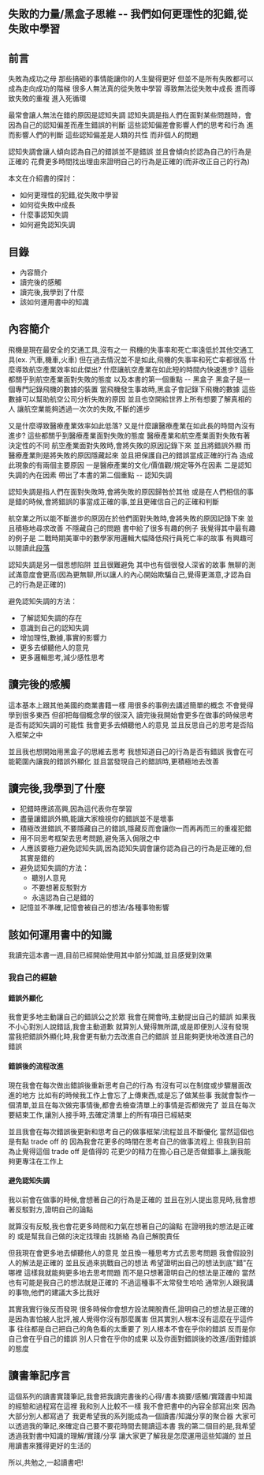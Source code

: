 ## 失敗的力量/黑盒子思維 -- 我們如何更理性的犯錯,從失敗中學習

## 前言

失敗為成功之母
那些搞砸的事情能讓你的人生變得更好
但並不是所有失敗都可以成為走向成功的階梯
很多人無法真的從失敗中學習
導致無法從失敗中成長
進而導致失敗的重複
進入死循環

最常會讓人無法在錯的原因是認知失調
認知失調是指人們在面對某些問題時，會因為自己的認知偏差而產生錯誤的判斷
這些認知偏差會影響人們的思考和行為
進而影響人們的判斷
這些認知偏差是人類的共性
而非個人的問題

認知失調會讓人傾向認為自己的錯誤並不是錯誤
並且會傾向於認為自己的行為是正確的
花費更多時間找出理由來證明自己的行為是正確的(而非改正自己的行為)

本文在介紹書的探討：
- 如何更理性的犯錯,從失敗中學習
- 如何從失敗中成長
- 什麼事認知失調
- 如何避免認知失調

## 目錄
- 內容簡介
- 讀完後的感觸
- 讀完後,我學到了什麼
- 該如何運用書中的知識

## 內容簡介

飛機是現在最安全的交通工具,沒有之一
飛機的失事率和死亡率遠低於其他交通工具(ex. 汽車,機車,火車)
但在過去情況並不是如此,飛機的失事率和死亡率都很高
什麼導致航空產業效率如此傑出?
什麼讓航空產業在如此短的時間內快速進步?
這些都關乎到航空產業面對失敗的態度
以及本書的第一個重點 -- 黑盒子
黑盒子是一個專門記錄飛機的數據的裝置
當飛機發生事故時,黑盒子會記錄下飛機的數據
這些數據可以幫助航空公司分析失敗的原因
並且也空開給世界上所有想要了解真相的人
讓航空業能夠透過一次次的失敗,不斷的進步

又是什麼導致醫療產業效率如此低落?
又是什麼讓醫療產業在如此長的時間內沒有進步?
這些都關乎到醫療產業面對失敗的態度
醫療產業和航空產業面對失敗有著決定性的不同
航空產業面對失敗時,會將失敗的原因記錄下來
並且將錯誤外顯
而醫療產業則是將失敗的原因隱藏起來
並且把保護自己的錯誤當成正確的行為
造成此現象的有兩個主要原因
一是醫療產業的文化/價值觀/規定等外在因素
二是認知失調的內在因素
帶出了本書的第二個重點 -- 認知失調

認知失調是指人們在面對失敗時,會將失敗的原因歸咎於其他
或是在人們相信的事是錯的時候,會將錯誤的事當成正確的事,並且更確信自己的正確和判斷

航空業之所以能不斷進步的原因在於他們面對失敗時,會將失敗的原因記錄下來
並且積極地尋求改善
不隱藏自己的問題
書中給了很多有趣的例子
我覺得其中最有趣的例子是
二戰時期美軍中的數學家用邏輯大幅降低飛行員死亡率的故事
有興趣可以閱讀此[段落](https://www.thenewslens.com/article/100553#:~:text=%E7%81%BD%E5%AE%B3%E7%9A%84%E7%99%BC%E7%94%9F-,%E6%B2%83%E7%88%BE%E5%BE%B7%E8%88%87%E6%88%B0%E9%AC%A5%E6%A9%9F,-%E6%B2%83%E7%88%BE%E5%BE%B7)

認知失調是另一個思想陷阱
並且很難避免
其中也有個很發人深省的故事
無聊的測試滿意度會更高(因為更無聊,所以讓人的內心開始欺騙自己,覺得更滿意,才認為自己的行為是正確的)

避免認知失調的方法：
- 了解認知失調的存在
- 意識到自己的認知失調
- 增加理性,數據,事實的影響力
- 更多去傾聽他人的意見
- 更多邏輯思考,減少感性思考

## 讀完後的感觸

這本基本上跟其他美國的商業書籍一樣
用很多的事例去講述簡單的概念
不會覺得學到很多東西
但卻把每個概念學的很深入
讀完後我開始會更多在做事的時候思考是否有認知失調的可能性
我會更多去傾聽他人的意見
並且反思自己的思考是否陷入框架之中

並且我也想開始用黑盒子的思維去思考
我想知道自己的行為是否有錯誤
我會在可能範圍內讓我的錯誤外顯化
並且當發現自己的錯誤時,更積極地去改善

## 讀完後,我學到了什麼
- 犯錯時應該高興,因為這代表你在學習
- 盡量讓錯誤外顯,能讓大家檢視你的錯誤並不是壞事
- 積極改進錯誤,不要隱藏自己的錯誤,隱藏反而會讓你一而再再而三的重複犯錯
- 用不同思考框架去思考問題,避免落入侷限之中
- 人應該要極力避免認知失調,因為認知失調會讓你認為自己的行為是正確的,但其實是錯的
- 避免認知失調的方法：
  - 聽別人意見
  - 不要想著反駁對方
  - 永遠認為自己是錯的
- 記憶並不準確,記憶會被自己的想法/各種事物影響

## 該如何運用書中的知識

我讀完這本書一週,目前已經開始使用其中部分知識,並且感覺到效果

### 我自己的經驗

#### 錯誤外顯化
我會更多地主動讓自己的錯誤公之於眾
我會在開會時,主動提出自己的錯誤
如果我不小心對別人說錯話,我會主動道歉
就算別人覺得無所謂,或是即便別人沒有發現
當我把錯誤外顯化時,我會更有動力去改進自己的錯誤
並且能夠更快地改進自己的錯誤

#### 錯誤後的流程改進
現在我會在每次做出錯誤後重新思考自己的行為
有沒有可以在制度或步驟層面改進的地方
比如有的時候我工作上會忘了上傳東西,或是忘了做某些事
我就會製作一個清單,並且在每次做完事情後,都會去檢查清單上的事情是否都做完了
並且在每次要結束工作,讓別人接手時,去確定清單上的所有項目已經結束

並且我會在每次錯誤後更新和思考自己的做事框架/流程並且不斷優化
當然這個也是有點 trade off 的
因為我會花更多的時間在思考自己的做事流程上
但我到目前為止覺得這個 trade off 是值得的
花更少的精力在擔心自己是否做錯事上,讓我能夠更專注在工作上

#### 避免認知失調
我以前會在做事的時候,會想著自己的行為是正確的
並且在別人提出意見時,我會想著反駁對方,證明自己的論點

就算沒有反駁,我也會花更多時間和力氣在想著自己的論點
在證明我的想法是正確的
或是幫我自己做的決定找理由
找脈絡
為自己解脫責任

但我現在會更多地去傾聽他人的意見
並且換一種思考方式去思考問題
我會假設別人的解法是正確的
並且反過來挑戰自己的想法
希望證明出自己的想法到底"錯"在哪裡
這樣我就能夠更多地去思考問題
而不是只想著證明自己的想法是正確的
當然也有可能是我自己的想法就是正確的
不過這種事不太常發生哈哈
通常別人跟我講的事物,他們的建議大多比我好

其實我實行後反而發現
很多時候你會想方設法開脫責任,證明自己的想法是正確的
是因為害怕被人批評,被人覺得你沒有那麼厲害
但其實別人根本沒有這麼在乎這件事
往往都是自己把自己的角色看的太重要了
別人根本不會在乎你的錯誤
反而是你自己會在乎自己的錯誤
別人只會在乎你的成果
以及你面對錯誤後的改進/面對錯誤的態度

## 讀書筆記序言
這個系列的讀書實踐筆記,我會把我讀完書後的心得/書本摘要/感觸/實踐書中知識的經驗和過程寫在這裡
我和別人比較不一樣
我不會把書中的內容全部寫出來
因為大部分別人都寫過了
我更希望我的系列能成為一個讀書/知識分享的聚合器
大家可以透過我的筆記,來確定自己要不要花時間去閱讀這本書
我的第二個目的是,我希望透過我對書中知識的理解/實踐/分享
讓大家更了解我是怎麼運用這些知識的
並且用讀書來獲得更好的生活的

所以,共勉之,一起讀書吧!